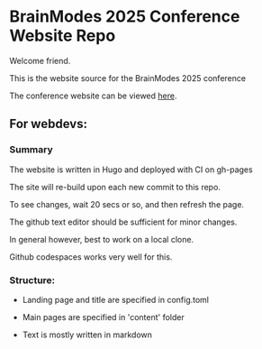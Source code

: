 # BrainModes 2025 Conference Website Repo

Welcome friend.

This is the website source for the BrainModes 2025 conference

The conference website can be viewed [here](https://griffithslab.github.io/BrainModes2025).

## For webdevs:

### Summary

The website is written in Hugo and deployed with CI on gh-pages

The site will re-build upon each new commit to this repo. 

To see changes, wait 20 secs or so, and then refresh the page. 

The github text editor should be sufficient for minor changes. 

In general however, best to work on a local clone. 

Github codespaces works very well for this. 

### Structure: 

- Landing page and title are specified in config.toml

- Main pages are specified in 'content' folder

- Text is mostly written in markdown


